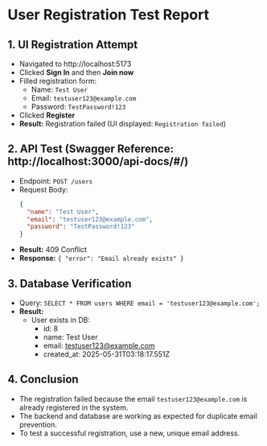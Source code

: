 # User Registration Test Report

## 1. UI Registration Attempt
- Navigated to http://localhost:5173
- Clicked **Sign In** and then **Join now**
- Filled registration form:
  - Name: `Test User`
  - Email: `testuser123@example.com`
  - Password: `TestPassword!123`
- Clicked **Register**
- **Result:** Registration failed (UI displayed: `Registration failed`)

## 2. API Test (Swagger Reference: http://localhost:3000/api-docs/#/)
- Endpoint: `POST /users`
- Request Body:
  ```json
  {
    "name": "Test User",
    "email": "testuser123@example.com",
    "password": "TestPassword!123"
  }
  ```
- **Result:** 409 Conflict
- **Response:** `{ "error": "Email already exists" }`

## 3. Database Verification
- Query: `SELECT * FROM users WHERE email = 'testuser123@example.com';`
- **Result:**
  - User exists in DB:
    - id: 8
    - name: Test User
    - email: testuser123@example.com
    - created_at: 2025-05-31T03:18:17.551Z

## 4. Conclusion
- The registration failed because the email `testuser123@example.com` is already registered in the system.
- The backend and database are working as expected for duplicate email prevention.
- To test a successful registration, use a new, unique email address. 